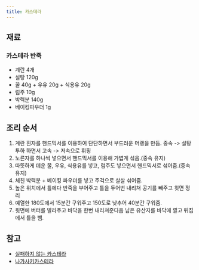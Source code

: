 ```yaml
---
title: 카스테라
---
```


## 재료

### 카스테라 반죽
* 계란 4개
* 설탕 120g
* 꿀 40g + 우유 20g + 식용유 20g
* 럼주 10g
* 박력분 140g
* 베이킹파우더 1g

## 조리 순서

1. 계란 흰자를 핸드믹서를 이용하여 단단하면서 부드러운 머랭을 만듬. 중속 -> 설탕 투하 하면서 고속 -> 저속으로 휘핑
2. 노른자를 하나씩 넣으면서 핸드믹서를 이용해 가볍게 섞음.(중속 유지)
3. 따뜻하게 데운 꿀, 우유, 식용유를 넣고, 럼주도 넣으면서 핸드믹서로 섞어줌.(중속 유지)
4. 체친 박력분 + 베이킹 파우더를 넣고 주걱으로 살살 섞어줌.
5. 높은 위치에서 틀에다 반죽을 부어주고 틀을 두어번 내리쳐 공기를 빼주고 윗면 정리
6. 예열한 180도에서 15분간 구워주고 150도로 낮추어 40분간 구워줌.
7. 윗면에 버터를 발라주고 바닥을 한번 내리쳐준다음 남은 유산지를 바닥에 깔고 뒤집에서 틀을 뺌.

## 참고

* [실패하지 않는 카스테라](https://m.blog.naver.com/for_you_6136/80194370930)
* [나가사키카스테라](http://www.bakingschool.co.kr/recipe/recipe/recipe_view/recipe_no/1065)
